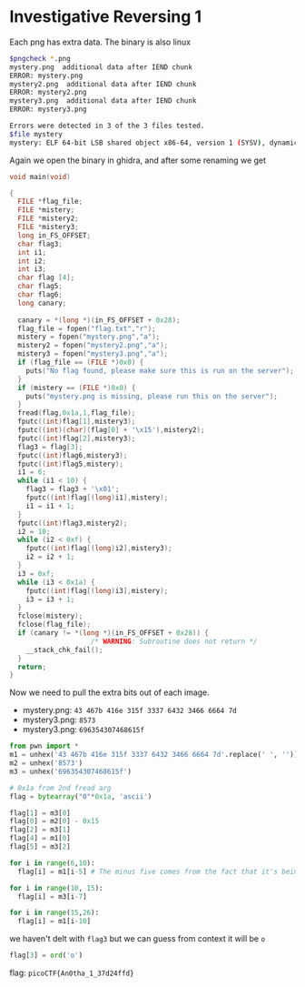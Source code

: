 # Investigative Reversing 1
Each png has extra data. The binary is also linux
```bash
$pngcheck *.png
mystery.png  additional data after IEND chunk
ERROR: mystery.png
mystery2.png  additional data after IEND chunk
ERROR: mystery2.png
mystery3.png  additional data after IEND chunk
ERROR: mystery3.png

Errors were detected in 3 of the 3 files tested.
$file mystery
mystery: ELF 64-bit LSB shared object x86-64, version 1 (SYSV), dynamically linked, interpreter /lib64/l, for GNU/Linux 3.2.0, BuildID[sha1]=1b08f7a782a77a6eeb80d7c1d621b4f16f76200a, not stripped
```
Again we open the binary in ghidra, and after some renaming we get
```cpp
void main(void)

{
  FILE *flag_file;
  FILE *mistery;
  FILE *mistery2;
  FILE *mistery3;
  long in_FS_OFFSET;
  char flag3;
  int i1;
  int i2;
  int i3;
  char flag [4];
  char flag5;
  char flag6;
  long canary;
  
  canary = *(long *)(in_FS_OFFSET + 0x28);
  flag_file = fopen("flag.txt","r");
  mistery = fopen("mystery.png","a");
  mistery2 = fopen("mystery2.png","a");
  mistery3 = fopen("mystery3.png","a");
  if (flag_file == (FILE *)0x0) {
    puts("No flag found, please make sure this is run on the server");
  }
  if (mistery == (FILE *)0x0) {
    puts("mystery.png is missing, please run this on the server");
  }
  fread(flag,0x1a,1,flag_file);
  fputc((int)flag[1],mistery3);
  fputc((int)(char)(flag[0] + '\x15'),mistery2);
  fputc((int)flag[2],mistery3);
  flag3 = flag[3];
  fputc((int)flag6,mistery3);
  fputc((int)flag5,mistery);
  i1 = 6;
  while (i1 < 10) {
    flag3 = flag3 + '\x01';
    fputc((int)flag[(long)i1],mistery);
    i1 = i1 + 1;
  }
  fputc((int)flag3,mistery2);
  i2 = 10;
  while (i2 < 0xf) {
    fputc((int)flag[(long)i2],mistery3);
    i2 = i2 + 1;
  }
  i3 = 0xf;
  while (i3 < 0x1a) {
    fputc((int)flag[(long)i3],mistery);
    i3 = i3 + 1;
  }
  fclose(mistery);
  fclose(flag_file);
  if (canary != *(long *)(in_FS_OFFSET + 0x28)) {
                    /* WARNING: Subroutine does not return */
    __stack_chk_fail();
  }
  return;
}
```
Now we need to pull the extra bits out of each image. 

- mystery.png: `43 467b 416e 315f 3337 6432 3466 6664 7d`
- mystery3.png: `8573`
- mystery3.png: `696354307468615f`

```python
from pwn import *
m1 = unhex('43 467b 416e 315f 3337 6432 3466 6664 7d'.replace(' ', ''))
m2 = unhex('8573')
m3 = unhex('696354307468615f')

# 0x1a from 2nd fread arg 
flag = bytearray("0"*0x1a, 'ascii')

flag[1] = m3[0]
flag[0] = m2[0] - 0x15
flag[2] = m3[1]
flag[4] = m1[0]
flag[5] = m3[2]

for i in range(6,10):
  flag[i] = m1[i-5] # The minus five comes from the fact that it's being pushed to the end

for i in range(10, 15):
  flag[i] = m3[i-7]

for i in range(15,26):
  flag[i] = m1[i-10]
```
we haven't delt with `flag3` but we can guess from context it will be `o`
```python
flag[3] = ord('o')
```
flag: `picoCTF{An0tha_1_37d24ffd}`
